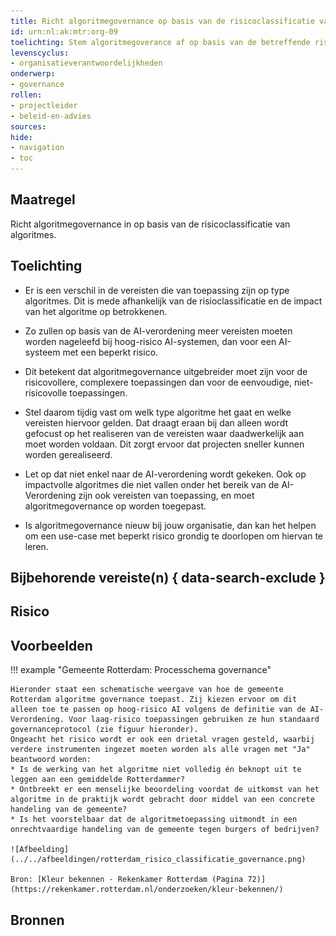 ```yaml
---
title: Richt algoritmegovernance op basis van de risicoclassificatie van algoritmes. 
id: urn:nl:ak:mtr:org-09
toelichting: Stem algoritmegoverance af op basis van de betreffende risicoclassifcatie van een algoritme. 
levenscyclus:
- organisatieverantwoordelijkheden
onderwerp:
- governance
rollen:
- projectleider
- beleid-en-advies
sources:
hide:
- navigation
- toc
---
```


<!-- tags -->

## Maatregel
Richt algoritmegovernance in op basis van de risicoclassificatie van algoritmes.

## Toelichting
- Er is een verschil in de vereisten die van toepassing zijn op type algoritmes. Dit is mede afhankelijk van de risioclassificatie en de impact van het algoritme op betrokkenen.
- Zo zullen op basis van de AI-verordening meer vereisten moeten worden nageleefd bij hoog-risico AI-systemen, dan voor een AI-systeem met een beperkt risico. 
- Dit betekent dat algoritmegovernance uitgebreider moet zijn voor de risicovollere, complexere toepassingen dan voor de eenvoudige, niet-risicovolle toepassingen.

- Stel daarom tijdig vast om welk type algoritme het gaat en welke vereisten hiervoor gelden. Dat draagt eraan bij dan alleen wordt gefocust op het realiseren van de vereisten waar daadwerkelijk aan moet worden voldaan. Dit zorgt ervoor dat projecten sneller kunnen worden gerealiseerd.
- Let op dat niet enkel naar de AI-verordening wordt gekeken. Ook op impactvolle algoritmes die niet vallen onder het bereik van de AI-Verordening zijn ook vereisten van toepassing, en moet algoritmegovernance op worden toegepast.
- Is algoritmegovernance nieuw bij jouw organisatie, dan kan het helpen om een use-case met beperkt risico grondig te doorlopen om hiervan te leren.

## Bijbehorende vereiste(n) { data-search-exclude }

<!-- list_vereisten_on_maatregelen_page -->

## Risico 
<!-- vul hier het specifieke risico in dat kan worden gemitigeerd met behulp van deze maatregel -->

## Voorbeelden

!!! example "Gemeente Rotterdam: Processchema governance"
    
    Hieronder staat een schematische weergave van hoe de gemeente Rotterdam algoritme governance toepast. Zij kiezen ervoor om dit alleen toe te passen op hoog-risico AI volgens de definitie van de AI-Verordening. Voor laag-risico toepassingen gebruiken ze hun standaard governanceprotocol (zie figuur hieronder). 
    Ongeacht het risico wordt er ook een drietal vragen gesteld, waarbij verdere instrumenten ingezet moeten worden als alle vragen met "Ja" beantwoord worden:
    * Is de werking van het algoritme niet volledig én beknopt uit te leggen aan een gemiddelde Rotterdammer? 
    * Ontbreekt er een menselijke beoordeling voordat de uitkomst van het algoritme in de praktijk wordt gebracht door middel van een concrete handeling van de gemeente? 
    * Is het voorstelbaar dat de algoritmetoepassing uitmondt in een onrechtvaardige handeling van de gemeente tegen burgers of bedrijven?
    
    ![Afbeelding](../../afbeeldingen/rotterdam_risico_classificatie_governance.png)
    
    Bron: [Kleur bekennen - Rekenkamer Rotterdam (Pagina 72)](https://rekenkamer.rotterdam.nl/onderzoeken/kleur-bekennen/)


## Bronnen

<!-- Hier moeten bronnen toegevoegd worden. -->
